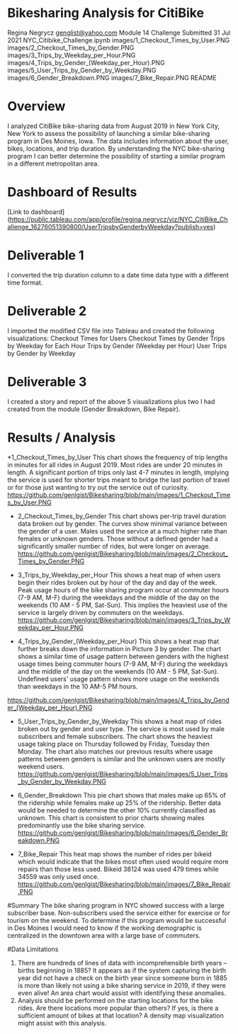 # Bikesharing Analysis for CitiBike

Regina Negrycz 
genglist@yahoo.com 
Module 14 Challenge 
Submitted 31 Jul 2021
NYC_Citibike_Challenge.ipynb 
images/1_Checkout_Times_by_User.PNG
images/2_Checkout_Times_by_Gender.PNG
images/3_Trips_by_Weekday_per_Hour.PNG
images/4_Trips_by_Gender_(Weekday_per_Hour).PNG
images/5_User_Trips_by_Gender_by_Weekday.PNG
images/6_Gender_Breakdown.PNG
images/7_Bike_Repair.PNG
README

# Overview
I analyzed CitiBike bike-sharing data from August 2019 in New York City, New York to assess the possibility of launching a similar bike-sharing program in Des Moines, Iowa. The data includes information about the user, bikes, locations, and trip duration. By understanding the NYC bike-sharing program I can better determine the possibility of starting a similar program in a different metropolitan area.

# Dashboard of Results
[Link to dashboard]
(https://public.tableau.com/app/profile/regina.negrycz/viz/NYC_CitiBike_Challenge_16276051390800/UserTripsbyGenderbyWeekday?publish=yes)

# Deliverable 1 
I converted the trip duration column to a date time data type with a different time format.

# Deliverable 2
I imported the modified CSV file into Tableau and created the following visualizations:
Checkout Times for Users
Checkout Times by Gender
Trips by Weekday for Each Hour
Trips by Gender (Weekday per Hour)
User Trips by Gender by Weekday

# Deliverable 3
I created a story and report of the above 5 visualizations plus two I had created from the module (Gender Breakdown, Bike Repair).

# Results / Analysis

*1_Checkout_Times_by_User
This chart shows the frequency of trip lengths in minutes for all rides in August 2019. Most rides are under 20 minutes in length. A significant portion of trips only last 4-7 minutes in length, implying the service is used for shorter trips meant to bridge the last portion of travel or for those just wanting to try out the service out of curiosity. 
https://github.com/genlgist/Bikesharing/blob/main/images/1_Checkout_Times_by_User.PNG

* 2_Checkout_Times_by_Gender
This chart shows per-trip travel duration data broken out by gender. The curves show minimal variance between the gender of a user. Males used the service at a much higher rate than females or unknown genders. Those without a defined gender had a significantly smaller number of rides, but were longer on average.
https://github.com/genlgist/Bikesharing/blob/main/images/2_Checkout_Times_by_Gender.PNG

* 3_Trips_by_Weekday_per_Hour
This shows a heat map of when users begin their rides broken out by hour of the day and day of the week. Peak usage hours of the bike sharing program occur at commuter hours (7-9 AM, M-F) during the weekdays and the middle of the day on the weekends (10 AM - 5 PM, Sat-Sun). This implies the heaviest use of the service is largely driven by commuters on the weekdays.
https://github.com/genlgist/Bikesharing/blob/main/images/3_Trips_by_Weekday_per_Hour.PNG

* 4_Trips_by_Gender_(Weekday_per_Hour)
This shows a heat map that further breaks down the information in Picture 3 by gender. The chart shows a similar time of usage pattern between genders with the highest usage times being commuter hours (7-9 AM, M-F) during the weekdays and the middle of the day on the weekends (10 AM - 5 PM, Sat-Sun). Undefined users' usage pattern shows more usage on the weekends than weekdays in the 10 AM-5 PM hours.

https://github.com/genlgist/Bikesharing/blob/main/images/4_Trips_by_Gender_(Weekday_per_Hour).PNG

* 5_User_Trips_by_Gender_by_Weekday
This shows a heat map of rides broken out by gender and user type. The service is most used by male subscribers and female subscribers. The chart shows the heaviest usage taking place on Thursday followed by Friday, Tuesday then Monday. The chart also matches our previous results where usage patterns between genders is similar and the unknown users are mostly weekend users.
https://github.com/genlgist/Bikesharing/blob/main/images/5_User_Trips_by_Gender_by_Weekday.PNG

* 6_Gender_Breakdown
This pie chart shows that males make up 65% of the ridership while females make up 25% of the ridership.  Better data would be needed to determine the other 10% currently classified as unknown.  This chart is consistent to prior charts showing males predominantly use the bike sharing service.
https://github.com/genlgist/Bikesharing/blob/main/images/6_Gender_Breakdown.PNG

* 7_Bike_Repair
This heat map shows the number of rides per bikeid which would indicate that the bikes most often used would require more repairs than those less used.  Bikeid 38124 was used 479 times while 34559 was only used once.
https://github.com/genlgist/Bikesharing/blob/main/images/7_Bike_Repair.PNG

#Summary
The bike sharing program in NYC showed success with a large subscriber base. Non-subscribers used the service either for exercise or for tourism on the weekend. To determine if this program would be successful in Des Moines I would need to know if the working demographic is centralized in the downtown area with a large base of commuters. 

#Data Limitations
1. There are hundreds of lines of data with incomprehensible birth years – births beginning in 1885?  It appears as if the system capturing the birth year did not have a check on the birth year since someone born in 1885 is more than likely not using a bike sharing service in 2019, if they were even alive!  An area chart would assist with identifying these anomalies.
2. Analysis should be performed on the starting locations for the bike rides.  Are there locations more popular than others?  If yes, is there a sufficient amount of bikes at that location?  A density map visualization might assist with this analysis.
